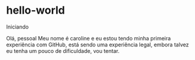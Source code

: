 # hello-world
Iniciando

Olá, pessoal
Meu nome é caroline e eu estou tendo minha primeira experiência com GitHub, está sendo uma experiência legal, embora talvez eu tenha um pouco de dificuldade, vou tentar. 
